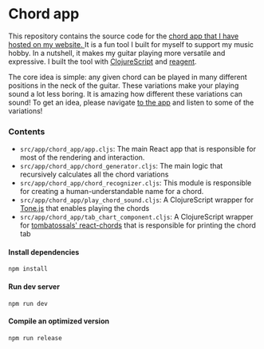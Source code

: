 # Chord app
This repository contains the source code for the [chord app that I have hosted on my website. ](https://nikke.io/#chord_app)  It is a fun tool I built for myself to support my music hobby. In a nutshell, it makes my guitar playing more versatile and expressive. I built the tool with [ClojureScript](https://clojurescript.org/) and [reagent](https://github.com/reagent-project/reagent).

The core idea is simple: any given chord can be played in many different positions in the neck of the guitar. These variations make your playing sound a lot less boring. It is amazing how different these variations can sound! To get an idea, please navigate [to the app](https://nikke.io/#chord_app) and listen to some of the variations!

### Contents

* `src/app/chord_app/app.cljs`: The main React app that is responsible for most of the rendering and interaction.
* `src/app/chord_app/chord_generator.cljs`: The main logic that recursively calculates all the chord variations
* `src/app/chord_app/chord_recognizer.cljs`: This module is responsible for creating a human-understandable name for a chord.
* `src/app/chord_app/play_chord_sound.cljs`: A ClojureScript wrapper for [Tone.js](https://github.com/Tonejs/Tone.js) that enables playing the chords
* `src/app/chord_app/tab_chart_component.cljs`: A ClojureScript wrapper for [tombatossals' react-chords](https://github.com/tombatossals/react-chords) that is responsible for printing the chord tab


#### Install dependencies
```shell
npm install
```

#### Run dev server
```shell
npm run dev
```

#### Compile an optimized version

```shell
npm run release
```


